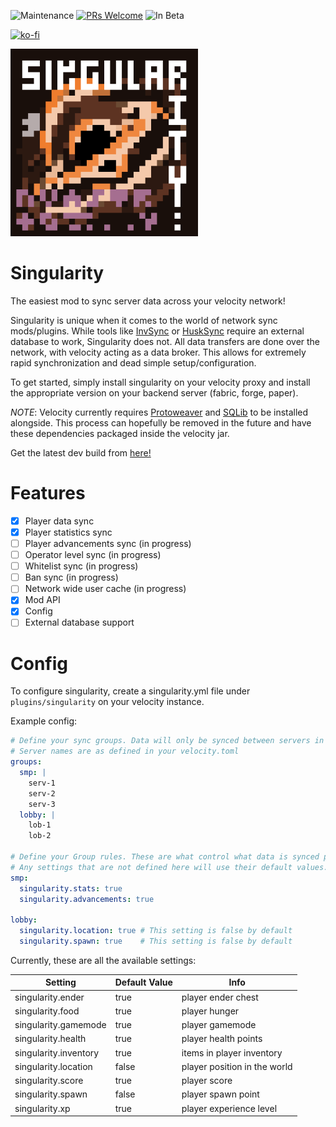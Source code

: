 ![Maintenance](https://img.shields.io/badge/Maintained%3F-yes-green.svg)
[![PRs Welcome](https://img.shields.io/badge/PRs-welcome-brightgreen.svg)](http://makeapullrequest.com)
![In Beta](https://img.shields.io/badge/InBeta-red.svg)

[![ko-fi](https://ko-fi.com/img/githubbutton_sm.svg)](https://ko-fi.com/G2G4DZF4D)

<img src="https://raw.githubusercontent.com/MrNavaStar/Singularity/master/loader-common/src/main/resources/assets/singularity/icon.png" width="300" height="300">


# Singularity
The easiest mod to sync server data across your velocity network!

Singularity is unique when it comes to the world of network sync mods/plugins. While tools like [InvSync](https://github.com/MrNavaStar/InvSync)
or [HuskSync](https://github.com/WiIIiam278/HuskSync) require an external database to work, Singularity does not. All data transfers are done
over the network, with velocity acting as a data broker. This allows for extremely rapid synchronization and dead simple setup/configuration.

To get started, simply install singularity on your velocity proxy and install the appropriate version on your backend server (fabric, forge, paper).

*NOTE*: Velocity currently requires [Protoweaver](https://modrinth.com/plugin/protoweaver) and [SQLib](https://modrinth.com/plugin/sqlib) to be installed alongside. This process can hopefully be removed in the future and have
these dependencies packaged inside the velocity jar.

Get the latest dev build from [here!](https://github.com/MrNavaStar/Singularity/actions)

# Features
- [x] Player data sync
- [x] Player statistics sync
- [ ] Player advancements sync (in progress)
- [ ] Operator level sync (in progress)
- [ ] Whitelist sync (in progress)
- [ ] Ban sync (in progress)
- [ ] Network wide user cache (in progress)
- [X] Mod API
- [X] Config
- [ ] External database support

# Config
To configure singularity, create a singularity.yml file under `plugins/singularity` on your velocity instance. 

Example config:
```yml
# Define your sync groups. Data will only be synced between servers in the same group
# Server names are as defined in your velocity.toml
groups:
  smp: |
    serv-1
    serv-2
    serv-3
  lobby: |
    lob-1
    lob-2
    
# Define your Group rules. These are what control what data is synced per server. Mods can add custom rules.
# Any settings that are not defined here will use their default values.
smp:
  singularity.stats: true
  singularity.advancements: true
  
lobby:
  singularity.location: true # This setting is false by default
  singularity.spawn: true    # This setting is false by default
```
Currently, these are all the available settings:

| Setting               | Default Value | Info                         |
|-----------------------|---------------|------------------------------|
| singularity.ender     | true          | player ender chest           |
| singularity.food      | true          | player hunger                |
| singularity.gamemode  | true          | player gamemode              |
| singularity.health    | true          | player health points         |
| singularity.inventory | true          | items in player inventory    |
| singularity.location  | false         | player position in the world |
| singularity.score     | true          | player score                 |
| singularity.spawn     | false         | player spawn point           |                      
| singularity.xp        | true          | player experience level      |